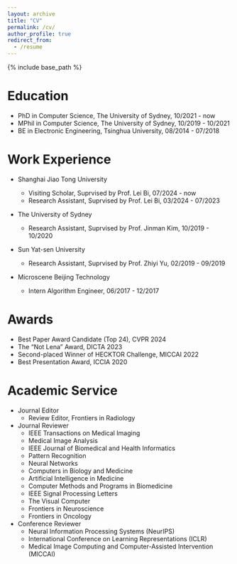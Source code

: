 ```yaml
---
layout: archive
title: "CV"
permalink: /cv/
author_profile: true
redirect_from:
  - /resume
---
```


{% include base_path %}

Education
======
* PhD in Computer Science, The University of Sydney, 10/2021 - now
* MPhil in Computer Science, The University of Sydney, 10/2019 - 10/2021
* BE in Electronic Engineering, Tsinghua University, 08/2014 - 07/2018

Work Experience
======
* Shanghai Jiao Tong University
  * Visiting Scholar, Suprvised by Prof. Lei Bi, 07/2024 - now
  * Research Assistant, Suprvised by Prof. Lei Bi, 03/2024 - 07/2023

* The University of Sydney
  * Research Assistant, Suprvised by Prof. Jinman Kim, 10/2019 - 10/2020

* Sun Yat-sen University
  * Research Assistant, Suprvised by Prof. Zhiyi Yu, 02/2019 - 09/2019
 
* Microscene Beijing Technology
  * Intern Algorithm Engineer, 06/2017 - 12/2017
  
Awards
======
* Best Paper Award Candidate (Top 24), CVPR 2024
* The “Not Lena” Award, DICTA 2023
* Second-placed Winner of HECKTOR Challenge, MICCAI 2022
* Best Presentation Award, ICCIA 2020
  
Academic Service
======
* Journal Editor
  * Review Editor, Frontiers in Radiology
* Journal Reviewer
  * IEEE Transactions on Medical Imaging
  * Medical Image Analysis
  * IEEE Journal of Biomedical and Health Informatics
  * Pattern Recognition
  * Neural Networks
  * Computers in Biology and Medicine
  * Artificial Intelligence in Medicine
  * Computer Methods and Programs in Biomedicine
  * IEEE Signal Processing Letters
  * The Visual Computer
  * Frontiers in Neuroscience
  * Frontiers in Oncology
* Conference Reviewer
  * Neural Information Processing Systems (NeurIPS)
  * International Conference on Learning Representations (ICLR)
  * Medical Image Computing and Computer-Assisted Intervention (MICCAI)


